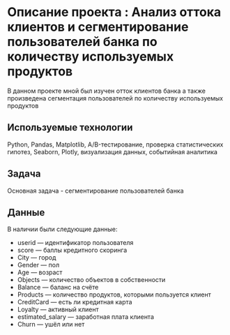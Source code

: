 # Описание проекта : Анализ оттока клиентов и сегментирование пользователей банка по количеству используемых продуктов

В данном проекте мной был изучен отток клиентов банка а также произведена сегментация пользователей по количеству используемых продуктов

## Используемые технологии

Python, Pandas, Matplotlib, A/B-тестирование, проверка статистических гипотез,  Seaborn, Plotly, визуализация данных, событийная аналитика

## Задача

Основная задача - сегментирование пользователей банка

## Данные

В наличии были следующие данные:

- userid — идентификатор пользователя
- score — баллы кредитного скоринга
- City — город
- Gender — пол
- Age — возраст
- Objects — количество объектов в собственности
- Balance — баланс на счёте
- Products — количество продуктов, которыми пользуется клиент
- CreditCard — есть ли кредитная карта
- Loyalty — активный клиент
- estimated_salary — заработная плата клиента
- Churn — ушёл или нет


